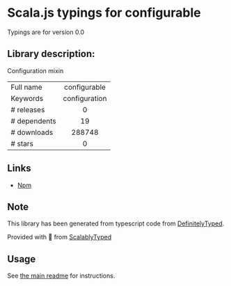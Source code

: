 
# Scala.js typings for configurable

Typings are for version 0.0

## Library description:
Configuration mixin

|                    |                 |
| ------------------ | :-------------: |
| Full name          | configurable |
| Keywords           | configuration |
| # releases         | 0 |
| # dependents       | 19 |
| # downloads        | 288748 |
| # stars            | 0 |

## Links
- [Npm](https://www.npmjs.com/package/configurable)
    


## Note
This library has been generated from typescript code from [DefinitelyTyped](https://definitelytyped.org).

Provided with :purple_heart: from [ScalablyTyped](https://github.com/oyvindberg/ScalablyTyped)

## Usage
See [the main readme](../../readme.md) for instructions.


